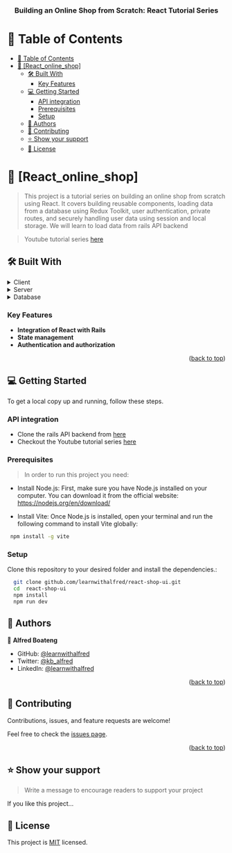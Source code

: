 <div align="center">
  <h3><b>Building an Online Shop from Scratch: React Tutorial Series</b></h3>
</div>

<!-- TABLE OF CONTENTS -->

# 📗 Table of Contents

- [📗 Table of Contents](#-table-of-contents)
- [📖 \[React_online_shop\] ](#-react_online_shop-)
  - [🛠 Built With ](#-built-with-)
    - [Key Features ](#key-features-)
  - [💻 Getting Started ](#-getting-started-)
    - [API integration](#api-integration)
    - [Prerequisites](#prerequisites)
    - [Setup](#setup)
  - [👥 Authors ](#-authors-)
  - [🤝 Contributing ](#-contributing-)
  - [⭐️ Show your support ](#️-show-your-support-)
  - [📝 License ](#-license-)

# 📖 [React_online_shop] <a name="about-project"></a>

> This project is a tutorial series on building an online shop from scratch using React. It covers building reusable components, loading data from a database using Redux Toolkit, user authentication, private routes, and securely handling user data using session and local storage. We will learn to load data from rails API backend

> Youtube tutorial series [here](https://www.youtube.com/playlist?list=PLvkZrNqHvQkCEBVaZNKGRN0ZaEBGDjBGU)

## 🛠 Built With <a name="built-with"></a>

<details>
  <summary>Client</summary>
  <ul>
    <li><a href="https://reactjs.org/">React.js</a></li>
    <li><a href="https://redux-toolkit.js.org/">Redux Toolkit</a></li>
    <li><a href="https://reactrouter.com/">React Router</a></li>
    <li><a href="https://react-hook-form.com/">React form hook</a></li>
  </ul>
</details>

<details>
  <summary>Server</summary>
  <ul>
    <li><a href="#" >Ruby on Rails</a></li>
    <li><a href="#" >Devise jwt gem</a></li>
  </ul>
</details>

<details>
<summary>Database</summary>
  <ul>
    <li><a href="https://www.postgresql.org/">PostgreSQL</a></li>
  </ul>
</details>

<!-- Features -->

### Key Features <a name="key-features"></a>

- **Integration of React with Rails**
- **State management**
- **Authentication and authorization**

<p align="right">(<a href="#readme-top">back to top</a>)</p>

## 💻 Getting Started <a name="getting-started"></a>

To get a local copy up and running, follow these steps.

### API integration

- Clone the rails API backend from [here](https://github.com/learnwithalfred/kelvin-app-bg)
- Checkout the Youtube tutorial series [here](https://www.youtube.com/playlist?list=PLvkZrNqHvQkCEBVaZNKGRN0ZaEBGDjBGU)

### Prerequisites

> In order to run this project you need:

- Install Node.js: First, make sure you have Node.js installed on your computer. You can download it from the official website: https://nodejs.org/en/download/

- Install Vite: Once Node.js is installed, open your terminal and run the following command to install Vite globally:

```sh
 npm install -g vite
```

### Setup

Clone this repository to your desired folder and install the dependencies.:

```sh
  git clone github.com/learnwithalfred/react-shop-ui.git
  cd  react-shop-ui
  npm install
  npm run dev
```

## 👥 Authors <a name="authors"></a>

👤 **Alfred Boateng**

- GitHub: [@learnwithalfred](https://github.com/learnwithalfred)
- Twitter: [@kb_alfred](https://twitter.com/kb_alfred)
- LinkedIn: [@learnwithalfred](https://www.linkedin.com/in/learnwithalfred/)

<p align="right">(<a href="#readme-top">back to top</a>)</p>

## 🤝 Contributing <a name="contributing"></a>

Contributions, issues, and feature requests are welcome!

Feel free to check the [issues page](../../issues/).

<p align="right">(<a href="#readme-top">back to top</a>)</p>

<!-- SUPPORT -->

## ⭐️ Show your support <a name="support"></a>

> Write a message to encourage readers to support your project

If you like this project...

## 📝 License <a name="license"></a>

This project is [MIT](./MIT.md) licensed.
